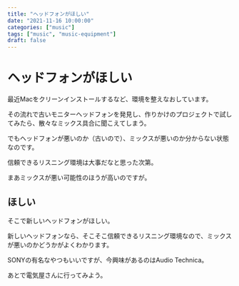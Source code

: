 ```yaml
---
title: "ヘッドフォンがほしい"
date: "2021-11-16 10:00:00"
categories: ["music"]
tags: ["music", "music-equipment"]
draft: false
---
```


# ヘッドフォンがほしい

最近Macをクリーンインストールするなど、環境を整えなおしています。

その流れで古いモニターヘッドフォンを発見し、作りかけのプロジェクトで試してみたら、散々なミックス具合に聞こえてしまう。

でもヘッドフォンが悪いのか（古いので）、ミックスが悪いのか分からない状態なのです。

信頼できるリスニング環境は大事だなと思った次第。

まあミックスが悪い可能性のほうが高いのですが。

## ほしい

そこで新しいヘッドフォンがほしい。

新しいヘッドフォンなら、そこそこ信頼できるリスニング環境なので、ミックスが悪いのかどうかがよくわかります。

SONYの有名なやつもいいですが、今興味があるのはAudio Technica。

あとで電気屋さんに行ってみよう。
